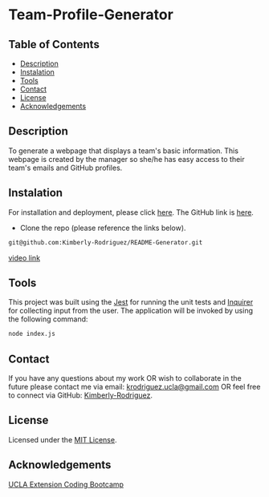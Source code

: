 #  Team-Profile-Generator

## Table of Contents

* [Description](#description)
* [Instalation](#instalation)
* [Tools](#tools)
* [Contact](#contact)
* [License](#license)
* [Acknowledgements](#acknowledgements)


## Description

To generate a webpage that displays a team's basic information. This webpage is created by the manager so she/he has easy access to their team's emails and GitHub profiles. 

## Instalation

For installation and deployment, please click [here](https://kimberly-rodriguez.github.io/Team-Profile-Generator/). The GitHub link is [here](https://github.com/Kimberly-Rodriguez/Team-Profile-Generator).


* Clone the repo (please reference the links below).
```md 
git@github.com:Kimberly-Rodriguez/README-Generator.git
```

[video link](https://drive.google.com/file/d/14d46wtvWzeU5oL6KJFmrU3PTFCZPm0o4/view)


## Tools

This project was built using the [Jest](https://www.npmjs.com/package/jest) for running the unit tests and [Inquirer](https://www.npmjs.com/package/inquirer) for collecting input from the user. The application will be invoked by using the following command:

```bash
node index.js
```

## Contact

If you have any questions about my work OR wish to collaborate in the future please contact me via email: krodriguez.ucla@gmail.com OR feel free to connect via GitHub: [Kimberly-Rodriguez](https://github.com/Kimberly-Rodriguez).

## License 

Licensed under the [MIT License](LICENSE).

## Acknowledgements
[UCLA Extension Coding Bootcamp](https://bootcamp.uclaextension.edu/coding/)


